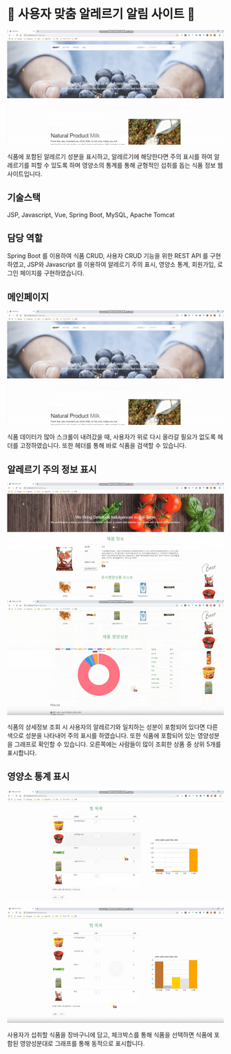 # 🍎 사용자 맞춤 알레르기 알림 사이트 🍎

![food1](./images/safefood1.PNG)

식품에 포함된 알레르기 성분을 표시하고, 알레르기에 해당한다면 주의 표시를 하여 알레르기를 피할 수 있도록 하며 영양소의 통계를 통해 균형적인 섭취를 돕는 식품 정보 웹사이트입니다.

## 기술스택

JSP, Javascript, Vue, Spring Boot, MySQL, Apache Tomcat

## 담당 역할

Spring Boot 를 이용하여 식품 CRUD, 사용자 CRUD 기능을 위한 REST API 를 구현하였고, JSP와 Javascript 를 이용하여 알레르기 주의 표시, 영양소 통계, 회원가입, 로그인 페이지를 구현하였습니다.

## 메인페이지

![food1](./images/safefood1.PNG)

식품 데이터가 많아 스크롤이 내려갔을 때, 사용자가 위로 다시 올라갈 필요가 없도록 헤더를 고정하였습니다. 또한 헤더를 통해 바로 식품을 검색할 수 있습니다.

## 알레르기 주의 정보 표시

![food2](./images/safefood2.PNG)
![food3](./images/safefood3.PNG)

식품의 상세정보 조회 시 사용자의 알레르기와 일치하는 성분이 포함되어 있다면 다른 색으로 성분을 나타내어 주의 표시를 하였습니다. 또한 식품에 포함되어 있는 영양성분을 그래프로 확인할 수 있습니다. 오른쪽에는 사람들이 많이 조회한 상품 중 상위 5개를 표시합니다.

## 영양소 통계 표시

![food4](./images/safefood4.PNG)
![food5](./images/safefood5.PNG)

사용자가 섭취할 식품을 장바구니에 담고, 체크박스를 통해 식품을 선택하면 식품에 포함된 영양성분대로 그래프를 통해 동적으로 표시합니다.